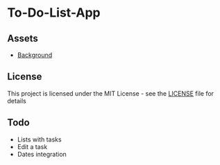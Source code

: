# To-Do-List-App

## Assets
* [Background](https://www.artstation.com/artwork/Lgd00) 

## License
This project is licensed under the MIT License - see the [LICENSE](LICENSE) file for details

## Todo
* Lists with tasks
* Edit a task
* Dates integration
